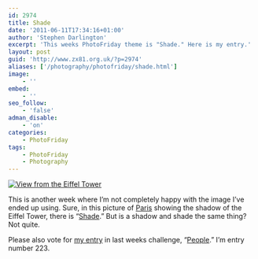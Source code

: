```yaml
---
id: 2974
title: Shade
date: '2011-06-11T17:34:16+01:00'
author: 'Stephen Darlington'
excerpt: 'This weeks PhotoFriday theme is "Shade." Here is my entry.'
layout: post
guid: 'http://www.zx81.org.uk/?p=2974'
aliases: ['/photography/photofriday/shade.html']
image:
    - ''
embed:
    - ''
seo_follow:
    - 'false'
adman_disable:
    - 'on'
categories:
    - PhotoFriday
tags:
    - PhotoFriday
    - Photography
---
```


[![View from the Eiffel Tower](https://i0.wp.com/farm5.static.flickr.com/4073/4871613829_fb776b97d5.jpg?resize=333%2C500)](http://www.flickr.com/photos/stephendarlington/4871613829/ "View from the Eiffel Tower by stephendarlington, on Flickr")

This is another week where I’m not completely happy with the image I’ve ended up using. Sure, in this picture of [Paris](/travel/paris-part-deux.html) showing the shadow of the Eiffel Tower, there is “[Shade](http://www.photofriday.com/archives/challenge/001091.php).” But is a shadow and shade the same thing? Not quite.

Please also vote for [my entry](/photography/photofriday/people.html) in last weeks challenge, “[People](http://www.photofriday.com/linkviewer.php?id=1089).” I’m entry number 223.